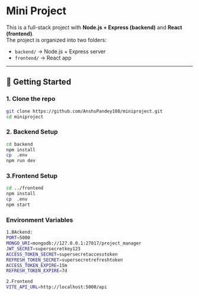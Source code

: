 # Mini Project

This is a full-stack project with **Node.js + Express (backend)** and **React (frontend)**.  
The project is organized into two folders:

- `backend/` → Node.js + Express server
- `frontend/` → React app

---

## 🚀 Getting Started

### 1. Clone the repo
```bash
git clone https://github.com/AnshuPandey108/miniproject.git
cd miniproject
```

### 2. Backend Setup
```bash
cd backend
npm install
cp  .env  
npm run dev
```
### 3.Frontend Setup
```bash
cd ../frontend
npm install
cp  .env   
npm start
```
### Environment Variables

```bash
1.BAckend:
PORT=5000
MONGO_URI=mongodb://127.0.0.1:27017/project_manager
JWT_SECRET=supersecretkey123
ACCESS_TOKEN_SECRET=supersecretaccesstoken
REFRESH_TOKEN_SECRET=supersecretrefreshtoken
ACCESS_TOKEN_EXPIRE=15m
REFRESH_TOKEN_EXPIRE=7d

2.Frontend
VITE_API_URL=http://localhost:5000/api

```



